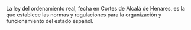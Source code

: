 La ley del ordenamiento real, fecha en Cortes de Alcalá de Henares, es la que establece las normas y regulaciones para la organización y funcionamiento del estado español.